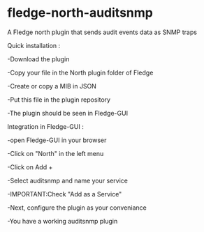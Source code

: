 # fledge-north-auditsnmp
A Fledge north plugin that sends audit events data as SNMP traps


Quick installation :

-Download the plugin

-Copy your file in the North plugin folder of Fledge

-Create or copy a MIB in JSON

-Put this file in the plugin repository

-The plugin should be seen in Fledge-GUI



Integration in Fledge-GUI :

-open Fledge-GUI in your browser

-Click on "North" in the left menu

-Click on Add +

-Select auditsnmp and name your service

-IMPORTANT:Check "Add as a Service"

-Next, configure the plugin as your conveniance

-You have a working auditsnmp plugin
